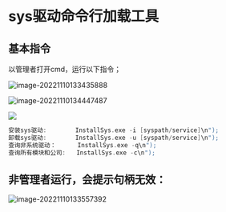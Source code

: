 # sys驱动命令行加载工具

## 基本指令

以管理者打开cmd，运行以下指令；

![image-20221110133435888](https://gitee.com/ningbocai/pictures/raw/master/image-20221110/133438-43.png)

![image-20221110134447487](https://gitee.com/ningbocai/pictures/raw/master/image-20221110/134450-53.png)

![](https://gitee.com/ningbocai/pictures/raw/master/image-20221110/134348-ed.png)

```c++
安装sys驱动:		InstallSys.exe -i [syspath/service]\n");
卸载sys驱动:		InstallSys.exe -u [syspath/service]\n");
查询非系统驱动：	  InstallSys.exe -q\n");
查询所有模块和公司:   InstallSys.exe -c\n");
```

## 非管理者运行，会提示句柄无效：

![image-20221110133557392](https://gitee.com/ningbocai/pictures/raw/master/image-20221110/134019-06.png)